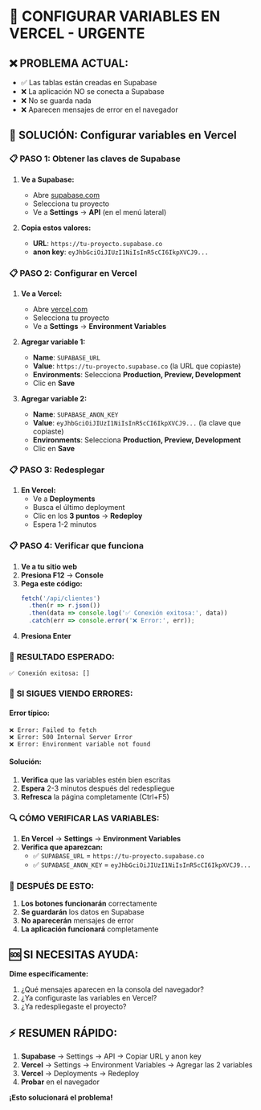 # 🚨 CONFIGURAR VARIABLES EN VERCEL - URGENTE

## ❌ **PROBLEMA ACTUAL:**
- ✅ Las tablas están creadas en Supabase
- ❌ La aplicación NO se conecta a Supabase
- ❌ No se guarda nada
- ❌ Aparecen mensajes de error en el navegador

## 🎯 **SOLUCIÓN: Configurar variables en Vercel**

### 📋 **PASO 1: Obtener las claves de Supabase**

1. **Ve a Supabase:**
   - Abre [supabase.com](https://supabase.com)
   - Selecciona tu proyecto
   - Ve a **Settings** → **API** (en el menú lateral)

2. **Copia estos valores:**
   - **URL**: `https://tu-proyecto.supabase.co`
   - **anon key**: `eyJhbGciOiJIUzI1NiIsInR5cCI6IkpXVCJ9...`

### 📋 **PASO 2: Configurar en Vercel**

1. **Ve a Vercel:**
   - Abre [vercel.com](https://vercel.com)
   - Selecciona tu proyecto
   - Ve a **Settings** → **Environment Variables**

2. **Agregar variable 1:**
   - **Name**: `SUPABASE_URL`
   - **Value**: `https://tu-proyecto.supabase.co` (la URL que copiaste)
   - **Environments**: Selecciona **Production, Preview, Development**
   - Clic en **Save**

3. **Agregar variable 2:**
   - **Name**: `SUPABASE_ANON_KEY`
   - **Value**: `eyJhbGciOiJIUzI1NiIsInR5cCI6IkpXVCJ9...` (la clave que copiaste)
   - **Environments**: Selecciona **Production, Preview, Development**
   - Clic en **Save**

### 📋 **PASO 3: Redesplegar**

1. **En Vercel:**
   - Ve a **Deployments**
   - Busca el último deployment
   - Clic en los **3 puntos** → **Redeploy**
   - Espera 1-2 minutos

### 📋 **PASO 4: Verificar que funciona**

1. **Ve a tu sitio web**
2. **Presiona F12** → **Console**
3. **Pega este código:**
   ```javascript
   fetch('/api/clientes')
     .then(r => r.json())
     .then(data => console.log('✅ Conexión exitosa:', data))
     .catch(err => console.error('❌ Error:', err));
   ```
4. **Presiona Enter**

### 🎯 **RESULTADO ESPERADO:**
```
✅ Conexión exitosa: []
```

### 🚨 **SI SIGUES VIENDO ERRORES:**

#### **Error típico:**
```
❌ Error: Failed to fetch
❌ Error: 500 Internal Server Error
❌ Error: Environment variable not found
```

#### **Solución:**
1. **Verifica** que las variables estén bien escritas
2. **Espera** 2-3 minutos después del redespliegue
3. **Refresca** la página completamente (Ctrl+F5)

### 🔍 **CÓMO VERIFICAR LAS VARIABLES:**

1. **En Vercel** → **Settings** → **Environment Variables**
2. **Verifica que aparezcan:**
   - ✅ `SUPABASE_URL` = `https://tu-proyecto.supabase.co`
   - ✅ `SUPABASE_ANON_KEY` = `eyJhbGciOiJIUzI1NiIsInR5cCI6IkpXVCJ9...`

### 🎉 **DESPUÉS DE ESTO:**

1. **Los botones funcionarán** correctamente
2. **Se guardarán** los datos en Supabase
3. **No aparecerán** mensajes de error
4. **La aplicación funcionará** completamente

## 🆘 **SI NECESITAS AYUDA:**

**Dime específicamente:**
1. ¿Qué mensajes aparecen en la consola del navegador?
2. ¿Ya configuraste las variables en Vercel?
3. ¿Ya redespliegaste el proyecto?

## ⚡ **RESUMEN RÁPIDO:**

1. **Supabase** → Settings → API → Copiar URL y anon key
2. **Vercel** → Settings → Environment Variables → Agregar las 2 variables
3. **Vercel** → Deployments → Redeploy
4. **Probar** en el navegador

**¡Esto solucionará el problema!** 
